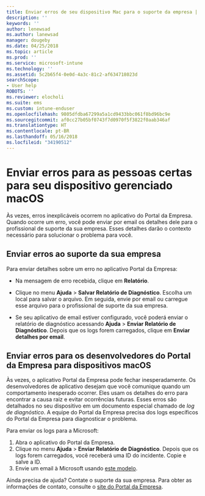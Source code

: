 ```yaml
---
title: Enviar erros de seu dispositivo Mac para o suporte da empresa | Microsoft Docs
description: ''
keywords: ''
author: lenewsad
ms.author: lanewsad
manager: dougeby
ms.date: 04/25/2018
ms.topic: article
ms.prod: ''
ms.service: microsoft-intune
ms.technology: ''
ms.assetid: 5c2b65f4-0e0d-4a3c-81c2-af634718023d
searchScope:
- User help
ROBOTS: ''
ms.reviewer: elocholi
ms.suite: ems
ms.custom: intune-enduser
ms.openlocfilehash: 9805dfdba67299a5a1cd9433bbc061f8bd96bc9e
ms.sourcegitcommit: af0cc27b05bf0743f7d0970f5f3822f0aab346af
ms.translationtype: HT
ms.contentlocale: pt-BR
ms.lasthandoff: 05/16/2018
ms.locfileid: "34190512"
---
```

# <a name="submit-errors-to-the-right-people-for-your-managed-macos-device"></a>Enviar erros para as pessoas certas para seu dispositivo gerenciado macOS

Às vezes, erros inexplicáveis ocorrem no aplicativo do Portal da Empresa. Quando ocorre um erro, você pode enviar por email os detalhes dele para o profissional de suporte da sua empresa. Esses detalhes darão o contexto necessário para solucionar o problema para você.

## <a name="send-errors-to-your-company-support"></a>Enviar erros ao suporte da sua empresa

Para enviar detalhes sobre um erro no aplicativo Portal da Empresa:

-   Na mensagem de erro recebida, clique em **Relatório**.

-   Clique no menu **Ajuda** > **Salvar Relatório de Diagnóstico**. Escolha um local para salvar o arquivo. Em seguida, envie por email ou carregue esse arquivo para o profissional de suporte da sua empresa.

-   Se seu aplicativo de email estiver configurado, você poderá enviar o relatório de diagnóstico acessando **Ajuda** > **Enviar Relatório de Diagnóstico**. Depois que os logs forem carregados, clique em **Enviar detalhes por email**.

## <a name="send-errors-to-the-company-portal-developers-for-macos-devices"></a>Enviar erros para os desenvolvedores do Portal da Empresa para dispositivos macOS

Às vezes, o aplicativo Portal da Empresa pode fechar inesperadamente. Os desenvolvedores de aplicativo desejam que você comunique quando um comportamento inesperado ocorrer. Eles usam os detalhes do erro para encontrar a causa raiz e evitar ocorrências futuras. Esses erros são detalhados no seu dispositivo em um documento especial chamado de _log de diagnóstico_. A equipe do Portal da Empresa precisa dos logs específicos do Portal da Empresa para diagnosticar o problema.

Para enviar os logs para a Microsoft:

1.  Abra o aplicativo do Portal da Empresa.
2.  Clique no menu **Ajuda** > **Enviar Relatório de Diagnóstico**.  Depois que os logs forem carregados, você receberá uma ID do incidente. Copie e salve a ID.
3.  Envie um email à Microsoft usando <a href="mailto:IntuneCPiOSfeedback@microsoft.com?subject=My Company Portal App Closed Unexpectedly&body=Paste your incident ID and describe the incident here.">este modelo</a>.

Ainda precisa de ajuda? Contate o suporte da sua empresa. Para obter as informações de contato, consulte o [site do Portal da Empresa](https://portal.manage.microsoft.com#HelpDeskDialog).
